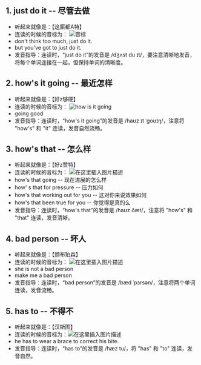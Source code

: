 ## 1. just do it -- 尽管去做
- 听起来就像是：【这厮都A特】
- 连读的时候的音标为：
![音标](https://img-blog.csdnimg.cn/direct/fce273c3ecc345c5bc9b63ebf7a5ee34.png)
- don't think too much, just do it.
- but you've got to just do it.
- 发音指导：连读时，“just do it”的发音是 /dʒʌst du ɪt/，要注意清晰地发音，将每个单词连接在一起，但保持单词的清晰度。

## 2. how's it going -- 最近怎样
- 听起来就像是：【好z够硬】
- 连读的时候的音标为：
![how is it going](https://img-blog.csdnimg.cn/direct/2e73e1ee49394a828c4d5fc70ec7c7c3.png)
- going good
- 发音指导：连读时，“how's it going”的发音是 /haʊz ɪt ˈɡoʊɪŋ/，注意将 "how's" 和 "it" 连读，发音自然流畅。
## 3. how's that -- 怎么样
- 听起来就像是：【好z赞特】
- 连读的时候的音标为：
![在这里插入图片描述](https://img-blog.csdnimg.cn/direct/c926c295805d4338b9fb660d743e00a9.png)
- how's that going -- 现在进展的怎么样
- how' s that for pressure -- 压力如何
- how's that working out for you -- 这对你来说效果如何
- how's that been true for you -- 你觉得是真的么
- 发音指导：连读时，“how's that”的发音是 /haʊz ðæt/，注意将 "how's" 和 "that" 连读，发音清晰。

## 4. bad person -- 坏人
- 听起来就像是：【颁布珀森】
- 连读的时候的音标为：
![在这里插入图片描述](https://img-blog.csdnimg.cn/direct/39b23f6d00ac4d2b8c265d4fe75eca68.png)
- she is not a bad person
- make me a bad person
- 发音指导：连读时，“bad person”的发音是 /bæd ˈpɜrsən/，注意将两个单词连读，发音流畅。

## 5. has to -- 不得不
- 听起来就像是：【汉斯图】
- 连读的时候的音标为：![在这里插入图片描述](https://img-blog.csdnimg.cn/direct/81deb6f9ab634f759b824ca62cc33616.png)
- he has to wear a brace to correct his bite.
- 发音指导：连读时，“has to”的发音是 /hæz tu/，将 "has" 和 "to" 连读，发音自然。